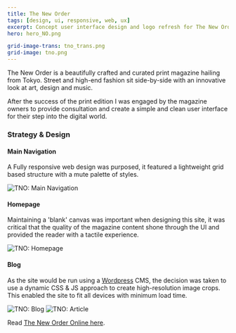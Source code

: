 ```yaml
---
title: The New Order
tags: [design, ui, responsive, web, ux]
excerpt: Concept user interface design and logo refresh for The New Order Magazine.
hero: hero_NO.png

grid-image-trans: tno_trans.png
grid-image: tno.png
---
```


The New Order is a beautifully crafted and curated print magazine hailing from Tokyo. Street and high-end fashion sit side-by-side with an innovative look at art, design and music.

After the success of the print edition I was engaged by the magazine owners to provide consultation and create a simple and clean user interface for their step into the digital world.

### Strategy &amp; Design

#### Main Navigation
A Fully responsive web design was purposed, it featured a lightweight grid based structure with a mute palette of styles.

![TNO: Main Navigation](portfolio_img/neworder/new-order-nav.jpg)

#### Homepage
Maintaining a 'blank' canvas was important when designing this site, it was critical that the quality of the magazine content shone through the UI and provided the reader with a tactile experience.

![TNO: Homepage](portfolio_img/neworder/new-order-hp01.jpg)

#### Blog
As the site would be run using a [Wordpress](https://wordpress.com/) CMS, the decision was taken to use a dynamic CSS &amp; JS approach to create high-resolution image crops. This enabled the site to fit all devices with minimum load time.

![TNO: Blog](portfolio_img/neworder/new-order-blog.jpg)
![TNO: Article](portfolio_img/neworder/new-order-article.jpg) 

Read [The New Order Online here](http://thenewordermagazine.com/).